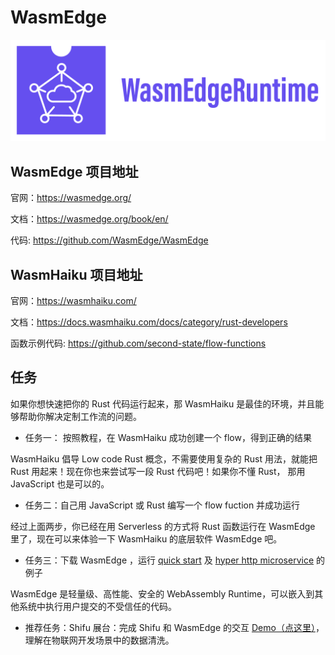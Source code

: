 # WasmEdge

![](https://github.com/WasmEdge/WasmEdge/blob/master/docs/wasmedge-runtime-logo.png)

## WasmEdge 项目地址

官网：https://wasmedge.org/

文档：https://wasmedge.org/book/en/

代码: https://github.com/WasmEdge/WasmEdge

## WasmHaiku 项目地址

官网：https://wasmhaiku.com/

文档：https://docs.wasmhaiku.com/docs/category/rust-developers

函数示例代码: https://github.com/second-state/flow-functions

## 任务


如果你想快速把你的 Rust 代码运行起来，那 WasmHaiku 是最佳的环境，并且能够帮助你解决定制工作流的问题。

* 任务一： 按照教程，在 WasmHaiku 成功创建一个 flow，得到正确的结果

WasmHaiku 倡导 Low code Rust 概念，不需要使用复杂的 Rust 用法，就能把 Rust 用起来！现在你也来尝试写一段 Rust 代码吧！如果你不懂 Rust， 那用 JavaScript 也是可以的。

* 任务二：自己用 JavaScript 或 Rust 编写一个 flow fuction 并成功运行

经过上面两步，你已经在用 Serverless 的方式将 Rust 函数运行在 WasmEdge 里了，现在可以来体验一下 WasmHaiku 的底层软件 WasmEdge 吧。

* 任务三：下载 WasmEdge ，运行 [quick start](https://wasmedge.org/book/en/index.html) 及 [hyper http microservice](https://github.com/WasmEdge/wasmedge_hyper_demo/tree/main/server) 的例子


WasmEdge 是轻量级、高性能、安全的 WebAssembly Runtime，可以嵌入到其他系统中执行用户提交的不受信任的代码。

* 推荐任务：Shifu 展台：完成 Shifu 和 WasmEdge 的交互 [Demo（点这里）](https://github.com/Edgenesis/wasm-shifu-demo)，理解在物联网开发场景中的数据清洗。
